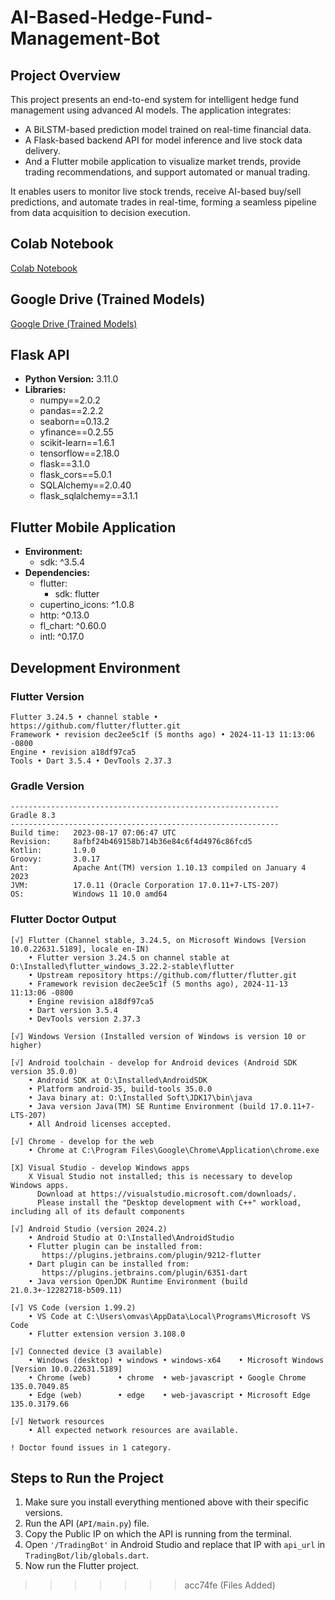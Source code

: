 # AI-Based-Hedge-Fund-Management-Bot

## Project Overview
This project presents an end-to-end system for intelligent hedge fund management using advanced AI models. The application integrates:

  - A BiLSTM-based prediction model trained on real-time financial data.
  - A Flask-based backend API for model inference and live stock data delivery.
  - And a Flutter mobile application to visualize market trends, provide trading recommendations, and support automated or manual trading.

It enables users to monitor live stock trends, receive AI-based buy/sell predictions, and automate trades in real-time, forming a seamless pipeline from data acquisition to decision execution.



## Colab Notebook
[Colab Notebook](https://colab.research.google.com/drive/1Dkt-Eo06n26HnpXjIdMhxpJtA10MYs6i?usp=sharing)

## Google Drive (Trained Models)
[Google Drive (Trained Models)](https://drive.google.com/drive/folders/1D_iRw_Ks9xVeRgONqDGDqbemmq17OvR3?usp=sharing)

## Flask API
- **Python Version:** 3.11.0
- **Libraries:**
  - numpy==2.0.2
  - pandas==2.2.2
  - seaborn==0.13.2
  - yfinance==0.2.55
  - scikit-learn==1.6.1
  - tensorflow==2.18.0
  - flask==3.1.0
  - flask_cors==5.0.1
  - SQLAlchemy==2.0.40
  - flask_sqlalchemy==3.1.1

## Flutter Mobile Application
- **Environment:**
  - sdk: ^3.5.4
- **Dependencies:**
  - flutter:
    - sdk: flutter
  - cupertino_icons: ^1.0.8
  - http: ^0.13.0
  - fl_chart: ^0.60.0
  - intl: ^0.17.0

## Development Environment

### Flutter Version
```plaintext
Flutter 3.24.5 • channel stable • https://github.com/flutter/flutter.git
Framework • revision dec2ee5c1f (5 months ago) • 2024-11-13 11:13:06 -0800
Engine • revision a18df97ca5
Tools • Dart 3.5.4 • DevTools 2.37.3
```

### Gradle Version
```plaintext
------------------------------------------------------------
Gradle 8.3
------------------------------------------------------------
Build time:   2023-08-17 07:06:47 UTC
Revision:     8afbf24b469158b714b36e84c6f4d4976c86fcd5
Kotlin:       1.9.0
Groovy:       3.0.17
Ant:          Apache Ant(TM) version 1.10.13 compiled on January 4 2023
JVM:          17.0.11 (Oracle Corporation 17.0.11+7-LTS-207)
OS:           Windows 11 10.0 amd64
```

### Flutter Doctor Output
```plaintext
[√] Flutter (Channel stable, 3.24.5, on Microsoft Windows [Version 10.0.22631.5189], locale en-IN)
    • Flutter version 3.24.5 on channel stable at O:\Installed\flutter_windows_3.22.2-stable\flutter
    • Upstream repository https://github.com/flutter/flutter.git
    • Framework revision dec2ee5c1f (5 months ago), 2024-11-13 11:13:06 -0800
    • Engine revision a18df97ca5
    • Dart version 3.5.4
    • DevTools version 2.37.3

[√] Windows Version (Installed version of Windows is version 10 or higher)

[√] Android toolchain - develop for Android devices (Android SDK version 35.0.0)
    • Android SDK at O:\Installed\AndroidSDK
    • Platform android-35, build-tools 35.0.0
    • Java binary at: O:\Installed Soft\JDK17\bin\java
    • Java version Java(TM) SE Runtime Environment (build 17.0.11+7-LTS-207)
    • All Android licenses accepted.

[√] Chrome - develop for the web
    • Chrome at C:\Program Files\Google\Chrome\Application\chrome.exe

[X] Visual Studio - develop Windows apps
    X Visual Studio not installed; this is necessary to develop Windows apps.
      Download at https://visualstudio.microsoft.com/downloads/.
      Please install the "Desktop development with C++" workload, including all of its default components

[√] Android Studio (version 2024.2)
    • Android Studio at O:\Installed\AndroidStudio
    • Flutter plugin can be installed from:
       https://plugins.jetbrains.com/plugin/9212-flutter
    • Dart plugin can be installed from:
       https://plugins.jetbrains.com/plugin/6351-dart
    • Java version OpenJDK Runtime Environment (build 21.0.3+-12282718-b509.11)

[√] VS Code (version 1.99.2)
    • VS Code at C:\Users\omvas\AppData\Local\Programs\Microsoft VS Code
    • Flutter extension version 3.108.0

[√] Connected device (3 available)
    • Windows (desktop) • windows • windows-x64    • Microsoft Windows [Version 10.0.22631.5189]
    • Chrome (web)      • chrome  • web-javascript • Google Chrome 135.0.7049.85
    • Edge (web)        • edge    • web-javascript • Microsoft Edge 135.0.3179.66

[√] Network resources
    • All expected network resources are available.

! Doctor found issues in 1 category.
```

## Steps to Run the Project
1. Make sure you install everything mentioned above with their specific versions.
2. Run the API (`API/main.py`) file.
3. Copy the Public IP on which the API is running from the terminal.
4. Open `'/TradingBot'` in Android Studio and replace that IP with `api_url` in `TradingBot/lib/globals.dart`.
5. Now run the Flutter project.
>>>>>>> acc74fe (Files Added)
